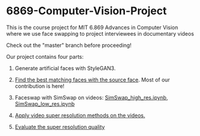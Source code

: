 # 6869-Computer-Vision-Project
This is the course project for MIT 6.869 Advances in Computer Vision where we use face swapping to project interviewees in documentary videos 

Check out the "master" branch before proceeding!

Our project contains four parts:

1. Generate artificial faces with StyleGAN3.

2. [Find the best matching faces with the source face](https://github.com/RuihanZhang2015/6869-Computer-Vision-Project/tree/master/src). Most of our contribution is here!

3. Faceswap with SimSwap on videos: [SimSwap_high_res.ipynb](https://github.com/RuihanZhang2015/6869-Computer-Vision-Project/tree/master/SimSwap/SimSwap_high_res.ipynb), [SimSwap_low_res.ipynb](https://github.com/RuihanZhang2015/6869-Computer-Vision-Project/tree/master/SimSwap/SimSwap_low_res.ipynb)

4. [Apply video super resolution methods on the videos.](https://github.com/RuihanZhang2015/6869-Computer-Vision-Project/blob/master/mmediting/demo/qing.ipynb)

5. [Evaluate the super resolution quality](https://github.com/RuihanZhang2015/6869-Computer-Vision-Project/tree/master/src)
